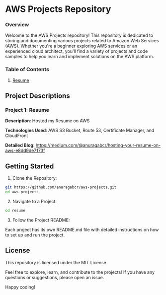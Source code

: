 # AWS Projects Repository 
### Overview 
Welcome to the AWS Projects repository! This repository is dedicated to storing and documenting various projects related to Amazon Web Services (AWS). Whether you're a beginner exploring AWS services or an experienced cloud architect, you'll find a variety of projects and code samples to help you learn and implement solutions on the AWS platform.

### Table of Contents 
1. [Resume](https://github.com/anuragabcr/aws-projects/tree/main/Resume "Resume")

## Project Descriptions
### Project 1: Resume
**Description**: Hosted my Resume on AWS

**Technologies Used**: AWS S3 Bucket, Route 53, Certificate Manager, and CloudFront

**Detailed Blog**: https://medium.com/@anuragabcr/hosting-your-resume-on-aws-e8dd9de7173f


## Getting Started
1. Clone the Repository:
```bash
git https://github.com/anuragabcr/aws-projects.git
cd aws-projects
```
2. Navigate to a Project:
``` bash
cd resume
```
3. Follow the Project README:

Each project has its own README.md file with detailed instructions on how to set up and run the project.

## License
This repository is licensed under the MIT License.

Feel free to explore, learn, and contribute to the projects! If you have any questions or suggestions, please open an issue.

Happy coding!
